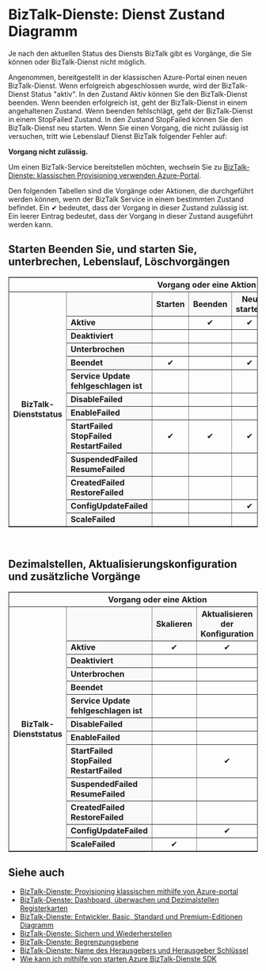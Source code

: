 <properties 
    pageTitle="Aufgaben, die in verschiedenen Bundesländern oder Status BizTalk-Dienste zulässig | Microsoft Azure" 
    description="Die Aktionen/Vorgänge in anderen MABS Status zulässig: beenden, starten, neu starten, anzuhalten, fortzusetzen, löschen, skalieren, aktualisieren Konfiguration und Sichern von" 
    services="biztalk-services" 
    documentationCenter="" 
    authors="MandiOhlinger" 
    manager="erikre" 
    editor=""/>

<tags 
    ms.service="biztalk-services" 
    ms.workload="integration" 
    ms.tgt_pltfrm="na" 
    ms.devlang="na" 
    ms.topic="article" 
    ms.date="08/15/2016" 
    ms.author="mandia"/>



# <a name="biztalk-services-service-state-chart"></a>BizTalk-Dienste: Dienst Zustand Diagramm
Je nach den aktuellen Status des Diensts BizTalk gibt es Vorgänge, die Sie können oder BizTalk-Dienst nicht möglich.

Angenommen, bereitgestellt in der klassischen Azure-Portal einen neuen BizTalk-Dienst. Wenn erfolgreich abgeschlossen wurde, wird der BizTalk-Dienst Status "aktiv". In den Zustand Aktiv können Sie den BizTalk-Dienst beenden. Wenn beenden erfolgreich ist, geht der BizTalk-Dienst in einem angehaltenen Zustand. Wenn beenden fehlschlägt, geht der BizTalk-Dienst in einem StopFailed Zustand. In den Zustand StopFailed können Sie den BizTalk-Dienst neu starten. Wenn Sie einen Vorgang, die nicht zulässig ist versuchen, tritt wie Lebenslauf Dienst BizTalk folgender Fehler auf:

**Vorgang nicht zulässig.**

Um einen BizTalk-Service bereitstellen möchten, wechseln Sie zu [BizTalk-Dienste: klassischen Provisioning verwenden Azure-Portal](http://go.microsoft.com/fwlink/p/?LinkID=302280).

Den folgenden Tabellen sind die Vorgänge oder Aktionen, die durchgeführt werden können, wenn der BizTalk Service in einem bestimmten Zustand befindet. Ein ✔ bedeutet, dass der Vorgang in dieser Zustand zulässig ist. Ein leerer Eintrag bedeutet, dass der Vorgang in dieser Zustand ausgeführt werden kann.

## <a name="start-stop-restart-suspend-resume-and-delete-operations"></a>Starten Beenden Sie, und starten Sie, unterbrechen, Lebenslauf, Löschvorgängen
<table border="1">
<tr>
        <th colspan="15">Vorgang oder eine Aktion</th>
</tr>

<tr>
        <th rowspan="18">BizTalk-Dienststatus</th>
</tr>
<tr bgcolor="FAF9F9">
        <th> </th>
        <th>Starten</th>
        <th>Beenden</th>
        <th>Neu starten</th>
        <th>Anhalten</th>
        <th>Lebenslauf</th>
        <th>Löschen</th>
</tr>
<tr>
<td bgcolor="FAF9F9"><b>Aktive</b></td>
<td> </td>
<td><center>✔</center></td>
<td><center>✔</center></td>
<td><center>✔</center></td>
<td> </td>
<td><center>✔</center></td>
</tr>
<tr>
<td bgcolor="FAF9F9"><b>Deaktiviert</b></td>
<td> </td>
<td> </td>
<td> </td>
<td> </td>
<td> </td>
<td><center>✔</center></td>
</tr>
<tr>
<td bgcolor="FAF9F9"><b>Unterbrochen</b></td>
<td> </td>
<td> </td>
<td> </td>
<td> </td>
<td><center>✔</center></td>
<td><center>✔</center></td>
</tr>
<tr>
<td bgcolor="FAF9F9"><b>Beendet</b></td>
<td><center>✔</center></td>
<td> </td>
<td><center>✔</center></td>
<td> </td>
<td> </td>
<td><center>✔</center></td>
</tr>
<tr>
<td bgcolor="FAF9F9"><b>Service Update fehlgeschlagen ist</b></td>
<td> </td>
<td> </td>
<td> </td>
<td> </td>
<td> </td>
<td><center>✔</center></td>
</tr>
<tr>
<td bgcolor="FAF9F9"><b>DisableFailed</b></td>
<td> </td>
<td> </td>
<td> </td>
<td> </td>
<td> </td>
<td><center>✔</center></td>
</tr>
<tr>
<td bgcolor="FAF9F9"><b>EnableFailed</b></td>
<td> </td>
<td> </td>
<td> </td>
<td> </td>
<td> </td>
<td><center>✔</center></td>
</tr>
<tr>
<td bgcolor="FAF9F9"><b>StartFailed<br/>
StopFailed<br/>
RestartFailed</b></td>
<td><center>✔</center></td>
<td><center>✔</center></td>
<td><center>✔</center></td>
<td> </td>
<td> </td>
<td><center>✔</center></td>
</tr>
<tr>
<td bgcolor="FAF9F9"><b>SuspendedFailed<br/>
ResumeFailed</b></td>
<td> </td>
<td> </td>
<td> </td>
<td><center>✔</center></td>
<td><center>✔</center></td>
<td><center>✔</center></td>
</tr>
<tr>
<td bgcolor="FAF9F9"><b>CreatedFailed<br/>
RestoreFailed<br/></b></td>
<td> </td>
<td> </td>
<td> </td>
<td> </td>
<td> </td>
<td><center>✔</center></td>
</tr>
<tr>
<td bgcolor="FAF9F9"><b>ConfigUpdateFailed</b></td>
<td> </td>
<td> </td>
<td><center>✔</center></td>
<td> </td>
<td> </td>
<td><center>✔</center></td>
</tr>
<tr>
<td bgcolor="FAF9F9"><b>ScaleFailed</b></td>
<td> </td>
<td> </td>
<td> </td>
<td> </td>
<td> </td>
<td><center>✔</center></td>
</tr>
</table>
<br/>

## <a name="scale-update-configuration-and-backup-operations"></a>Dezimalstellen, Aktualisierungskonfiguration und zusätzliche Vorgänge
<table border="1">
<tr>
        <th colspan="15">Vorgang oder eine Aktion</th>
</tr>

<tr>
        <th rowspan="18">BizTalk-Dienststatus</th>
</tr>
<tr bgcolor="FAF9F9">
        <th> </th>
        <th>Skalieren</th>
        <th>Aktualisieren der Konfiguration</th>
        <th>Sicherung</th>
</tr>
<tr>
<td bgcolor="FAF9F9"><b>Aktive</b></td>
<td><center>✔</center></td>
<td><center>✔</center></td>
<td><center>✔</center></td>
</tr>
<tr>
<td bgcolor="FAF9F9"><b>Deaktiviert</b></td>
<td> </td>
<td> </td>
<td> </td>
</tr>
<tr>
<td bgcolor="FAF9F9"><b>Unterbrochen</b></td>
<td> </td>
<td> </td>
<td><center>✔</center></td>
</tr>
<tr>
<td bgcolor="FAF9F9"><b>Beendet</b></td>
<td> </td>
<td> </td>
<td><center>✔</center></td>
</tr>
<tr>
<td bgcolor="FAF9F9"><b>Service Update fehlgeschlagen ist</b></td>
<td> </td>
<td> </td>
<td> </td>
</tr>
<tr>
<td bgcolor="FAF9F9"><b>DisableFailed</b></td>
<td> </td>
<td> </td>
<td> </td>
</tr>
<tr>
<td bgcolor="FAF9F9"><b>EnableFailed</b></td>
<td> </td>
<td> </td>
<td> </td>
</tr>
<tr>
<td bgcolor="FAF9F9"><b>StartFailed<br/>
StopFailed<br/>
RestartFailed</b></td>
<td> </td>
<td><center>✔</center></td>
<td> </td>
</tr>
<tr>
<td bgcolor="FAF9F9"><b>SuspendedFailed<br/>
ResumeFailed</b></td>
<td> </td>
<td> </td>
<td> </td>
</tr>
<tr>
<td bgcolor="FAF9F9"><b>CreatedFailed<br/>
RestoreFailed<br/></b></td>
<td> </td>
<td> </td>
<td> </td>
</tr>
<tr>
<td bgcolor="FAF9F9"><b>ConfigUpdateFailed</b></td>
<td> </td>
<td><center>✔</center></td>
<td> </td>
</tr>
<tr>
<td bgcolor="FAF9F9"><b>ScaleFailed</b></td>
<td><center>✔</center></td>
<td> </td>
<td> </td>
</tr>
</table>

## <a name="see-also"></a>Siehe auch
- [BizTalk-Dienste: Provisioning klassischen mithilfe von Azure-portal](http://go.microsoft.com/fwlink/p/?LinkID=302280)<br/>
- [BizTalk-Dienste: Dashboard, überwachen und Dezimalstellen Registerkarten](http://go.microsoft.com/fwlink/p/?LinkID=302281)<br/>
- [BizTalk-Dienste: Entwickler, Basic, Standard und Premium-Editionen Diagramm](http://go.microsoft.com/fwlink/p/?LinkID=302279)<br/>
- [BizTalk-Dienste: Sichern und Wiederherstellen](http://go.microsoft.com/fwlink/p/?LinkID=329873)<br/>
- [BizTalk-Dienste: Begrenzungsebene](http://go.microsoft.com/fwlink/p/?LinkID=302282)<br/>
- [BizTalk-Dienste: Name des Herausgebers und Herausgeber Schlüssel](http://go.microsoft.com/fwlink/p/?LinkID=303941)<br/>
- [Wie kann ich mithilfe von starten Azure BizTalk-Dienste SDK](http://go.microsoft.com/fwlink/p/?LinkID=302335)


 
